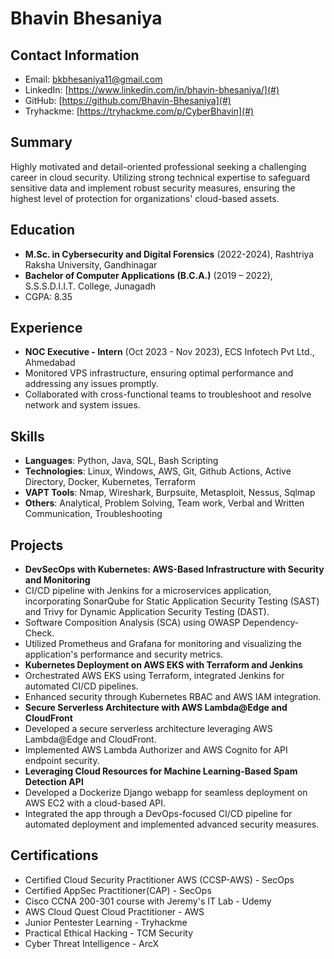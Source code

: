 # Bhavin Bhesaniya

## Contact Information
- Email: bkbhesaniya11@gmail.com
- LinkedIn: [https://www.linkedin.com/in/bhavin-bhesaniya/](#)
- GitHub: [https://github.com/Bhavin-Bhesaniya](#)
- Tryhackme: [https://tryhackme.com/p/CyberBhavin](#)

## Summary
Highly motivated and detail-oriented professional seeking a challenging career in cloud security. Utilizing strong technical expertise to safeguard sensitive data and implement robust security measures, ensuring the highest level of protection for organizations' cloud-based assets.

## Education
- **M.Sc. in Cybersecurity and Digital Forensics** (2022-2024), Rashtriya Raksha University, Gandhinagar
- **Bachelor of Computer Applications (B.C.A.)** (2019 – 2022), S.S.S.D.I.I.T. College, Junagadh
 - CGPA: 8.35

## Experience
- **NOC Executive - Intern** (Oct 2023 - Nov 2023), ECS Infotech Pvt Ltd., Ahmedabad
 - Monitored VPS infrastructure, ensuring optimal performance and addressing any issues promptly.
 - Collaborated with cross-functional teams to troubleshoot and resolve network and system issues.

## Skills
- **Languages**: Python, Java, SQL, Bash Scripting
- **Technologies**: Linux, Windows, AWS, Git, Github Actions, Active Directory, Docker, Kubernetes, Terraform
- **VAPT Tools**: Nmap, Wireshark, Burpsuite, Metasploit, Nessus, Sqlmap
- **Others**: Analytical, Problem Solving, Team work, Verbal and Written Communication, Troubleshooting

## Projects
- **DevSecOps with Kubernetes: AWS-Based Infrastructure with Security and Monitoring**
 - CI/CD pipeline with Jenkins for a microservices application, incorporating SonarQube for Static Application Security Testing (SAST) and Trivy for Dynamic Application Security Testing (DAST).
 - Software Composition Analysis (SCA) using OWASP Dependency-Check.
 - Utilized Prometheus and Grafana for monitoring and visualizing the application's performance and security metrics.
- **Kubernetes Deployment on AWS EKS with Terraform and Jenkins**
 - Orchestrated AWS EKS using Terraform, integrated Jenkins for automated CI/CD pipelines.
 - Enhanced security through Kubernetes RBAC and AWS IAM integration.
- **Secure Serverless Architecture with AWS Lambda@Edge and CloudFront**
 - Developed a secure serverless architecture leveraging AWS Lambda@Edge and CloudFront.
 - Implemented AWS Lambda Authorizer and AWS Cognito for API endpoint security.
- **Leveraging Cloud Resources for Machine Learning-Based Spam Detection API**
 - Developed a Dockerize Django webapp for seamless deployment on AWS EC2 with a cloud-based API.
 - Integrated the app through a DevOps-focused CI/CD pipeline for automated deployment and implemented advanced security measures.

## Certifications
- Certified Cloud Security Practitioner AWS (CCSP-AWS) - SecOps
- Certified AppSec Practitioner(CAP) - SecOps
- Cisco CCNA 200-301 course with Jeremy's IT Lab - Udemy
- AWS Cloud Quest Cloud Practitioner - AWS
- Junior Pentester Learning - Tryhackme
- Practical Ethical Hacking - TCM Security
- Cyber Threat Intelligence - ArcX
